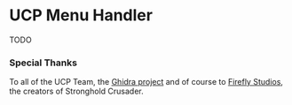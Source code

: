 # UCP Menu Handler

TODO

### Special Thanks

To all of the UCP Team, the [Ghidra project](https://github.com/NationalSecurityAgency/ghidra) and
of course to [Firefly Studios](https://fireflyworlds.com/), the creators of Stronghold Crusader.